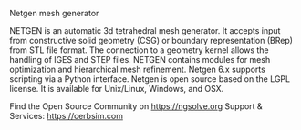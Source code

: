 Netgen mesh generator

NETGEN is an automatic 3d tetrahedral mesh generator. It accepts input from constructive solid geometry (CSG) or boundary representation (BRep) from STL file format. The connection to a geometry kernel allows the handling of IGES and STEP files. NETGEN contains modules for mesh optimization and hierarchical mesh refinement. Netgen 6.x supports scripting via a Python interface. Netgen is open source based on the LGPL license. It is available for Unix/Linux, Windows, and OSX.

Find the Open Source Community on https://ngsolve.org
Support & Services: https://cerbsim.com
